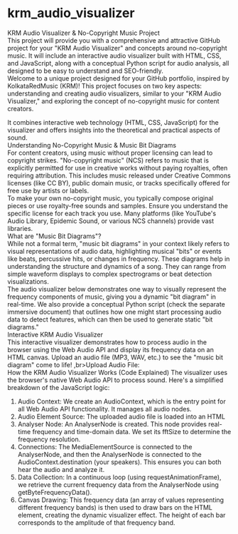 # krm_audio_visualizer
KRM Audio Visualizer &amp; No-Copyright Music Project<br>This project will provide you with a comprehensive and attractive GitHub project for your "KRM Audio Visualizer" and concepts around no-copyright music. It will include an interactive audio visualizer built with HTML, CSS, and JavaScript, along with a conceptual Python script for audio analysis, all designed to be easy to understand and SEO-friendly.<br>Welcome to a unique project designed for your GitHub portfolio, inspired by KolkataRedMusic (KRM)! This project focuses on two key aspects: understanding and creating audio visualizers, similar to your "KRM Audio Visualizer," and exploring the concept of no-copyright music for content creators.

It combines interactive web technology (HTML, CSS, JavaScript) for the visualizer and offers insights into the theoretical and practical aspects of sound.<br>Understanding No-Copyright Music & Music Bit Diagrams <br>For content creators, using music without proper licensing can lead to copyright strikes. "No-copyright music" (NCS) refers to music that is explicitly permitted for use in creative works without paying royalties, often requiring attribution. This includes music released under Creative Commons licenses (like CC BY), public domain music, or tracks specifically offered for free use by artists or labels. <br>To make your own no-copyright music, you typically compose original pieces or use royalty-free sounds and samples. Ensure you understand the specific license for each track you use. Many platforms (like YouTube's Audio Library, Epidemic Sound, or various NCS channels) provide vast libraries. <br>What are "Music Bit Diagrams"? <br>While not a formal term, "music bit diagrams" in your context likely refers to visual representations of audio data, highlighting musical "bits" or events like beats, percussive hits, or changes in frequency. These diagrams help in understanding the structure and dynamics of a song. They can range from simple waveform displays to complex spectrograms or beat detection visualizations. <br>The audio visualizer below demonstrates one way to visually represent the frequency components of music, giving you a dynamic "bit diagram" in real-time. We also provide a conceptual Python script (check the separate immersive document) that outlines how one might start processing audio data to detect features, which can then be used to generate static "bit diagrams." <br>Interactive KRM Audio Visualizer <br>This interactive visualizer demonstrates how to process audio in the browser using the Web Audio API and display its frequency data on an HTML canvas. Upload an audio file (MP3, WAV, etc.) to see the "music bit diagram" come to life! ,br>Upload Audio File: <br>How the KRM Audio Visualizer Works (Code Explained)
The visualizer uses the browser's native Web Audio API to process sound. Here's a simplified breakdown of the JavaScript logic:

1. Audio Context: We create an AudioContext, which is the entry point for all Web Audio API functionality. It manages all audio nodes.
2. Audio Element Source: The uploaded audio file is loaded into an HTML <audio> element. We then create a MediaElementSource node from this audio element.
3. Analyser Node: An AnalyserNode is created. This node provides real-time frequency and time-domain data. We set its fftSize to determine the frequency resolution.
4. Connections: The MediaElementSource is connected to the AnalyserNode, and then the AnalyserNode is connected to the AudioContext.destination (your speakers). This ensures you can both hear the audio and analyze it.
5. Data Collection: In a continuous loop (using requestAnimationFrame), we retrieve the current frequency data from the AnalyserNode using getByteFrequencyData().
6. Canvas Drawing: This frequency data (an array of values representing different frequency bands) is then used to draw bars on the HTML <canvas> element, creating the dynamic visualizer effect. The height of each bar corresponds to the amplitude of that frequency band.

